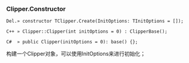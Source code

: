 ### **Clipper.Constructor**

```
Del.» constructor TClipper.Create(InitOptions: TInitOptions = []);

C++ » Clipper::Clipper(int initOptions = 0) : ClipperBase();

C#  » public Clipper(initOptions = 0): base() {};
```

构建一个Clipper对象，可以使用InitOptions来进行初始化；